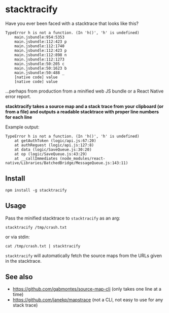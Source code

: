 # stacktracify

Have you ever been faced with a stacktrace that looks like this?

```
TypeError h is not a function. (In 'h()', 'h' is undefined) 
    main.jsbundle:954:5353 
    main.jsbundle:112:423 p
    main.jsbundle:112:1740 
    main.jsbundle:112:423 p
    main.jsbundle:112:898 n
    main.jsbundle:112:1273 
    main.jsbundle:50:205 c
    main.jsbundle:50:1623 b
    main.jsbundle:50:488 _
    [native code] value
    [native code] value
```

...perhaps from production from a minified web JS bundle or a React Native error report.

**stacktracify takes a source map and a stack trace from your clipboard (or from a file) and outputs a readable stacktrace with proper line numbers for each line**

Example output:
```
TypeError h is not a function. (In 'h()', 'h' is undefined) 
    at getAuthToken (logic/api.js:67:20)
    at authRequest (logic/api.js:127:8)
    at data (logic/SaveQueue.js:30:20)
    at op (logic/SaveQueue.js:43:29)
    at __callImmediates (node_modules/react-native/Libraries/BatchedBridge/MessageQueue.js:143:11)
```

## Install

```
npm install -g stacktracify
```

## Usage

Pass the minified stacktrace to `stacktracify` as an arg:

```
stacktracify /tmp/crash.txt
```

or via stdin:

```
cat /tmp/crash.txt | stacktracify
```

`stacktracify` will automatically fetch the source maps from the URLs given in the stacktrace.

## See also

- https://github.com/gabmontes/source-map-cli (only takes one line at a time)
- https://github.com/janekp/mapstrace (not a CLI, not easy to use for any stack trace)

